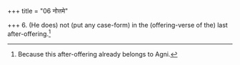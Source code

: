 +++
title = "06 नोत्तमे"

+++
6. (He does) not (put any case-form) in the (offering-verse of the) last after-offering.[^1]   


[^1]: Because this after-offering already belongs to Agni. 
